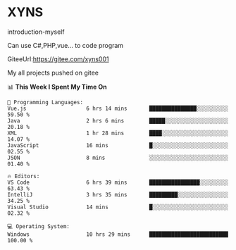 # XYNS
introduction-myself

Can use C#,PHP,vue... to code program

GiteeUrl:https://gitee.com/xyns001

My all projects pushed on gitee

<!--START_SECTION:waka-->
📊 **This Week I Spent My Time On** 

```text
💬 Programming Languages: 
Vue.js                   6 hrs 14 mins       ███████████████░░░░░░░░░░   59.50 % 
Java                     2 hrs 6 mins        █████░░░░░░░░░░░░░░░░░░░░   20.18 % 
XML                      1 hr 28 mins        ████░░░░░░░░░░░░░░░░░░░░░   14.07 % 
JavaScript               16 mins             █░░░░░░░░░░░░░░░░░░░░░░░░   02.55 % 
JSON                     8 mins              ░░░░░░░░░░░░░░░░░░░░░░░░░   01.40 % 

🔥 Editors: 
VS Code                  6 hrs 39 mins       ████████████████░░░░░░░░░   63.43 % 
IntelliJ                 3 hrs 35 mins       █████████░░░░░░░░░░░░░░░░   34.25 % 
Visual Studio            14 mins             █░░░░░░░░░░░░░░░░░░░░░░░░   02.32 % 

💻 Operating System: 
Windows                  10 hrs 29 mins      █████████████████████████   100.00 % 
```


<!--END_SECTION:waka-->
